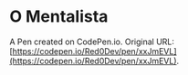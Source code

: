 # O Mentalista

A Pen created on CodePen.io. Original URL: [https://codepen.io/Red0Dev/pen/xxJmEVL](https://codepen.io/Red0Dev/pen/xxJmEVL).

